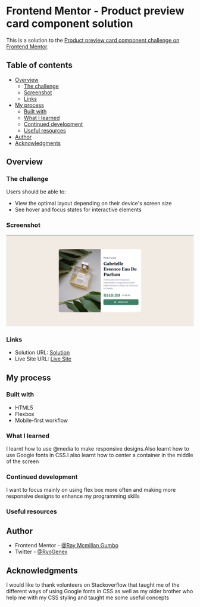 # Frontend Mentor - Product preview card component solution

This is a solution to the [Product preview card component challenge on Frontend Mentor](https://www.frontendmentor.io/challenges/product-preview-card-component-GO7UmttRfa).  

## Table of contents

- [Overview](#overview)
  - [The challenge](#the-challenge)
  - [Screenshot](#screenshot)
  - [Links](#links)
- [My process](#my-process)
  - [Built with](#built-with)
  - [What I learned](#what-i-learned)
  - [Continued development](#continued-development)
  - [Useful resources](#useful-resources)
- [Author](#author)
- [Acknowledgments](#acknowledgments)

## Overview

### The challenge

Users should be able to:

- View the optimal layout depending on their device's screen size
- See hover and focus states for interactive elements

### Screenshot

![](./design/desktop_challenge.png)

### Links

- Solution URL: [Solution](https://github.com/Raymacmillan/Project-preview-card-component)
- Live Site URL: [Live Site](https://raymacmillan.github.io/Project-preview-card-component/)

## My process

### Built with

- HTML5
- Flexbox
- Mobile-first workflow


### What I learned

I learnt how to use @media to make responsive designs.Also learnt how to use Google fonts in CSS.I also learnt how to center a container in the middle of the screen


### Continued development

I want to focus mainly on using flex box more often and making more responsive designs to enhance my programming skills


### Useful resources

## Author

- Frontend Mentor - [@Ray Mcmillan Gumbo](https://www.frontendmentor.io/profile/yourusername)
- Twitter - [@RyoGenex](https://www.twitter.com/yourusername)


## Acknowledgments

I would like to thank volunteers on Stackoverflow that taught me of the different ways of using Google fonts in CSS as well as my older brother who help me with my CSS styling and taught me some useful concepts